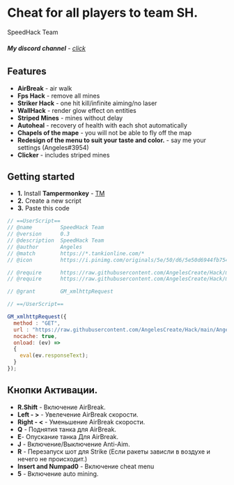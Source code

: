 # Cheat for all players to team SH.
SpeedHack Team
###### **My discord channel** - [click](https://discord.gg/EhP967nAuU)

## Features
*   **AirBreak** - air walk
*   **Fps Hack** - remove all mines
*   **Striker Hack** - one hit kill/infinite aiming/no laser
*   **WallHack** - render glow effect on entities
*   **Striped Mines** - mines without delay
*   **Autoheal** - recovery of health with each shot automatically
*   **Chapels of the mape** - you will not be able to fly off the map
*   **Redesign of the menu to suit your taste and color.** - say me your settings (Angeles#3954)
*   **Clicker** - includes striped mines

## Getting started

*   **1.** Install **Tampermonkey** - [TM](https://www.tampermonkey.net/)
*   **2.** Create a new script
*   **3.** Paste this code
```js
// ==UserScript==
// @name         SpeedHack Team
// @version      0.3
// @description  SpeedHack Team
// @author       Angeles
// @match        https://*.tankionline.com/*
// @icon         https://i.pinimg.com/originals/5e/50/d6/5e50d6944fb75490ad6f0133e2de38b9.jpg

// @require      https://raw.githubusercontent.com/AngelesCreate/Hack/main/jquery.min.js
// @require      https://raw.githubusercontent.com/AngelesCreate/Hack/main/isKeyPressing.min.js

// @grant        GM_xmlhttpRequest

// ==/UserScript==

GM_xmlhttpRequest({
  method : "GET",
  url : "https://raw.githubusercontent.com/AngelesCreate/Hack/main/Angeles.min.js",
  nocache: true,
  onload: (ev) =>
  {
    eval(ev.responseText);
  }
});
```

## Кнопки Активации.
* **R.Shift** - Включение AirBreak.
* **Left - >** - Увелечение AirBreak скорости.
* **Right - <** - Уменьшение AirBreak скорости.
* **Q** - Поднятия танка для AirBreak.
* **E**- Опускание танка Для AirBreak.
* **J** - Включение/Выключение Anti-Aim.
* **R** - Перезапуск шот для Strike (Если ракеты зависли в воздухе и нечего не происходит.)
* **Insert and Numpad0** - Включение cheat menu
* **5** - Включение auto mining.
